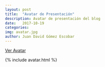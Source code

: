 ```yaml
---
layout: post
title:  "Avatar de Presentación"
description: Avatar de presentación del blog
date:   2017-10-19
categories: 
img: avatar.jpg
author: Juan David Gómez Escobar
---
```


[Ver Avatar](http://tinyurl.com/yavalnwg)

{% include avatar.html %}
